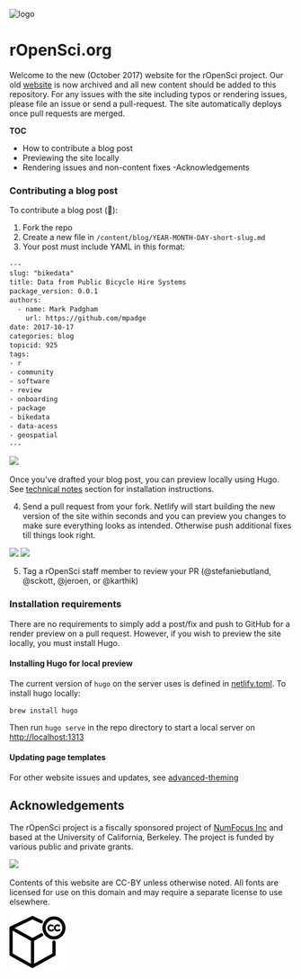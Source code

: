 ![logo](https://i.imgur.com/jNpQMPW.png)
# rOpenSci.org

Welcome to the new (October 2017) website for the rOpenSci project. Our old [website](https://github.com/ropensci/roweb) is now archived and all new content should be added to this repository. For any issues with the site including typos or rendering issues, please file an issue or send a pull-request. The site automatically deploys once pull requests are merged.

__TOC__

- How to contribute a blog post
- Previewing the site locally
- Rendering issues and non-content fixes
-Acknowledgements


### Contributing a blog post


To contribute a blog post (🙏):

1. Fork the repo
2. Create a new file in `/content/blog/YEAR-MONTH-DAY-short-slug.md`
3. Your post must include YAML in this format:



```
---
slug: "bikedata"
title: Data from Public Bicycle Hire Systems
package_version: 0.0.1
authors:
  - name: Mark Padgham
    url: https://github.com/mpadge
date: 2017-10-17
categories: blog
topicid: 925
tags:
- r
- community
- software
- review
- onboarding
- package
- bikedata
- data-acess
- geospatial
---
```

![](https://i.imgur.com/sJlnKwG.png)

Once you've drafted your blog post, you can preview locally using Hugo. See [technical notes](https://github.com/ropensci/roweb2#technical-stuff-) section for installation instructions. 

4. Send a pull request from your fork. Netlify will start building the new version of the site within seconds and you can preview you changes to make sure everything looks as intended. Otherwise push additional fixes till things look right.  
  
![](https://i.imgur.com/HYcQyB4.png)
![](https://i.imgur.com/0deI0d3.png)

5. Tag a rOpenSci staff member to review your PR (@stefaniebutland, @sckott, @jeroen, or @karthik)

### Installation requirements

There are no requirements to simply add a post/fix and push to GitHub for a render preview on a pull request. However, if you wish to preview the site locally, you must install Hugo.

#### Installing Hugo for local preview

The current version of `hugo` on the server uses is defined in [netlify.toml](netlify.toml). To install hugo locally:

```
brew install hugo
```

Then run `hugo serve` in the repo directory to start a local server on [http://localhost:1313](http://localhost:1313)


#### Updating page templates 

For other website issues and updates, see [advanced-theming](advanced-theming.md)

## Acknowledgements

The rOpenSci project is a fiscally sponsored project of [NumFocus Inc](https://www.numfocus.org/) and based at the University of California, Berkeley. The project is funded by various public and private grants.

![](https://i.imgur.com/zlWonsc.png)

Contents of this website are CC-BY unless otherwise noted. All fonts are licensed for use on this domain and may require a separate license to use elsewhere.

![](ccby.png)

